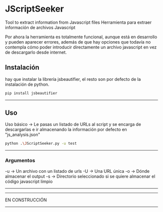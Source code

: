 # JScriptSeeker
Tool to extract information from Javascript files
Herramienta para extraer información de archivos Javascript

Por ahora la herramienta es totalmente funcional, aunque está en desarrollo y pueden aparecer errores, además de que hay opciones que todavía no contempla cómo poder introducir directamente un archivo javascript en vez de descargarlo desde internet.

## Instalación
hay que instalar la librería jsbeautifier, el resto son por defecto de la instalación de python.
```bash
pip install jsbeautifier
```
---

## Uso
Uso básico -> Le pasas un listado de URLs al script y se encarga de descargarlas e ir almacenando la información por defecto en "js_analysis.json"

```bash
python .\JScriptSeeker.py -u test
```
---

### Argumentos
-u -> Un archivo con un listado de urls
-U -> Una URL única
-o -> Dónde almacenar el output
-s -> Directorio seleccionado si se quiere almacenar el código javascript limpio

---
***
EN CONSTRUCCIÓN
***
